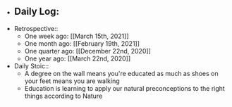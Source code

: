 - Daily Log:
    -
- Retrospective::
    - One week ago: [[March 15th, 2021]]
    - One month ago: [[February 19th, 2021]]
    - One quarter ago: [[December 22nd, 2020]]
    - One year ago: [[March 22nd, 2020]]
- Daily Stoic::
    - A degree on the wall means you're educated as much as shoes on your feet means you are walking
    - Education is learning to apply our natural preconceptions to the right things according to Nature
